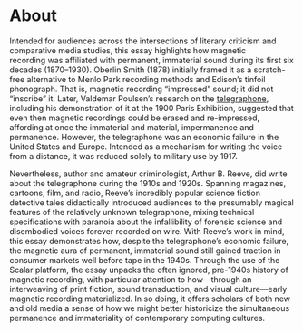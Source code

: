 # About

Intended for audiences across the intersections of literary criticism and comparative media studies, this essay highlights how magnetic recording&nbsp;was affiliated with permanent, immaterial sound during its first six decades (1870–1930). Oberlin Smith (1878) initially framed it as a scratch-free alternative to Menlo Park recording methods and Edison’s tinfoil phonograph. That is, magnetic recording “impressed” sound; it did not “inscribe” it.&nbsp;Later, Valdemar Poulsen’s research on the&nbsp;<a href="media/telegraphonecaricature.png" resource="media/telegraphonecaricature" rel="urn:scalar:version:28487" data-size="medium" data-align="right">telegraphone</a>, including his demonstration of it at the 1900 Paris Exhibition,&nbsp;suggested that even then magnetic recordings could be erased and re-impressed, affording at once the immaterial and material,&nbsp;impermanence and permanence.&nbsp;However, the telegraphone was an economic failure in the United States and Europe.&nbsp;Intended as a mechanism for writing the voice from a distance, it was reduced solely to military use by 1917.&nbsp;<div>
</div><div>Nevertheless, author and amateur criminologist, Arthur B. Reeve, did write about the telegraphone during the 1910s and 1920s. Spanning magazines, cartoons, film, and radio, Reeve’s incredibly popular science fiction detective tales didactically introduced audiences to the presumably magical features of the relatively unknown telegraphone, mixing technical specifications with paranoia about the infallibility of forensic science and disembodied voices forever recorded on&nbsp;wire. With Reeve’s work in mind, this essay demonstrates how, despite the telegraphone’s economic failure, the magnetic aura of permanent, immaterial sound still gained traction in consumer markets well before tape in the 1940s. Through the use of the Scalar platform, the essay unpacks the often ignored, pre-1940s history of magnetic recording, with particular attention to how—through an interweaving of print fiction, sound transduction, and visual culture—early magnetic recording materialized. In so doing, it offers scholars of both new and old media a sense of how we might better historicize the simultaneous permanence and immateriality of contemporary computing cultures.</div>
